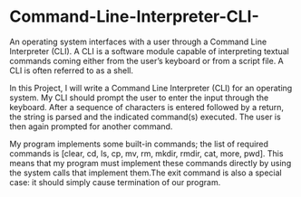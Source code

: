 # Command-Line-Interpreter-CLI-
An operating system interfaces with a user through a Command Line Interpreter
(CLI). A CLI is a software module capable of interpreting textual commands coming either from the 
user’s keyboard or from a script file. A CLI is often referred to as a shell.

In this Project, I will write a Command Line Interpreter (CLI) for an operating 
system. My CLI should prompt the user to enter the input through the keyboard. After a sequence 
of characters is entered followed by a return, the string is parsed and the indicated command(s) 
executed. The user is then again prompted for another command.

My program implements some built-in commands; the list of required commands is [clear, cd, ls, cp, mv, rm, mkdir, 
rmdir, cat, more, pwd]. 
This means that my program must implement these commands directly by using the system calls 
that implement them.The exit command is also a special case: it should simply cause termination of our program.

